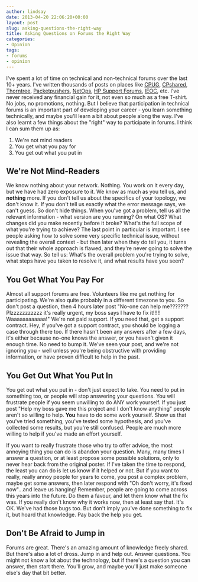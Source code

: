 ```yaml
---
author: lindsay
date: 2013-04-20 22:06:20+00:00
layout: post
slug: asking-questions-the-right-way
title: Asking Questions on Forums the Right Way
categories:
- Opinion
tags:
- forums
- opinion
---
```


I've spent a lot of time on technical and non-technical forums over the last 10+ years. I've written thousands of posts on places like [CPUG](http://cpug.org), [CPshared](http://cpshared.com), [Thorntree](http://thorntree.lonelyplanet.com), [Packetpushers](http://forum.packetpushers.net), [NetOps](http://www.netopscommunity.net), [HP Support Forums](http://h30499.www3.hp.com/t5/Network-Management-Openview-NNM/ct-p/sws-NNM), [IEOC](http://ieoc.com), etc. I've never received any financial gain for it, not even so much as a free T-shirt. No jobs, no promotions, nothing. But I believe that participation in technical forums is an important part of developing your career - you learn something technically, and maybe you'll learn a bit about people along the way. I've also learnt a few things about the "right" way to participate in forums. I think I can sum them up as:

1. We're not mind readers
2. You get what you pay for
3. You get out what you put in

## We're Not Mind-Readers

We know nothing about your network. Nothing. You work on it every day, but we have had zero exposure to it. We know as much as you tell us, and **nothing** more. If you don't tell us about the specifics of your topology, we don't know it. If you don't tell us exactly what the error message says, we can't guess. So don't hide things. When you've got a problem, tell us all the relevant information - what version are you running? On what OS? What changes did you make recently before it broke? What's the full scope of what you're trying to achieve? The last point in particular is important. I see people asking how to solve some very specific technical issue, without revealing the overall context - but then later when they do tell you, it turns out that their whole approach is flawed, and they're never going to solve the issue that way. So tell us: What's the overall problem you're trying to solve, what steps have you taken to resolve it, and what results have you seen?

## You Get What You Pay For

Almost all support forums are free. Volunteers like me get nothing for participating. We're also quite probably in a different timezone to you. So don't post a question, then 4 hours later post "No-one can help me??????? Plzzzzzzzzzzz it's really urgent, my boss says I have to fix it!!!!! Waaaaaaaaaaaa!" We're not paid support. If you need that, get a support contract. Hey, if you've got a support contract, you should be logging a case through there too. If there hasn't been any answers after a few days, it's either because no-one knows the answer, or you haven't given it enough time. No need to bump it. We've seen your post, and we're not ignoring you - well unless you're being obstructive with providing information, or have proven difficult to help in the past.

## You Get Out What You Put In

You get out what you put in - don't just expect to take. You need to put in something too, or people will stop answering your questions. You will frustrate people if you seem unwilling to do ANY work yourself. If you just post "Help my boss gave me this project and I don't know anything" people aren't so willing to help. **You** have to do some work yourself. Show us that you've tried something, you've tested some hypothesis, and you've collected some results, but you're still confused. People are much more willing to help if you've made an effort yourself.

If you want to really frustrate those who try to offer advice, the most annoying thing you can do is abandon your question. Many, many times I answer a question, or at least propose some possible solutions, only to never hear back from the original poster. If I've taken the time to respond, the least you can do is let us know if it helped or not. But if you want to really, really annoy people for years to come, you post a complex problem, maybe get some answers, then later respond with "Oh don't worry, it's fixed now"...and leave us hanging! Remember, people are going to come across this years into the future. Do them a favour, and let them know what the fix was. If you really don't know why it works now, then at least say that. It's OK. We've had those bugs too. But don't imply you've done something to fix it, but hoard that knowledge. Pay back the help you get.

## Don't Be Afraid to Jump in

Forums are great. There's an amazing amount of knowledge freely shared. But there's also a lot of dross. Jump in and help out. Answer questions. You might not know a lot about the technology, but if there's a question you can answer, then start there. You'll grow, and maybe you'll just make someone else's day that bit better.
